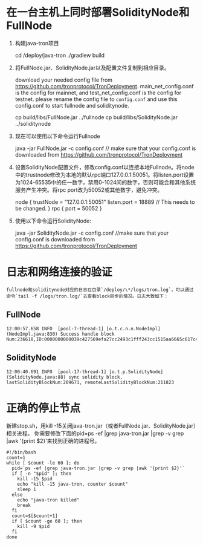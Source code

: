 # 在一台主机上同时部署SolidityNode和FullNode

1.	构建java-tron项目
    
    cd /deploy/java-tron 
    ./gradlew build

2.	将FullNode.jar、SolidityNode.jar以及配置文件复制到相应目录。
    
    download your needed config file from https://github.com/tronprotocol/TronDeployment.
    main_net_config.conf is the config for mainnet, and test_net_config.conf is the config for testnet.
    please rename the config file to `config.conf` and use this config.conf to start fullnode and soliditynode.

    cp build/libs/FullNode.jar ../fullnode
    cp build/libs/SolidityNode.jar ../soliditynode

3.	现在可以使用以下命令运行Fullnode
      
    java -jar FullNode.jar -c config.conf // make sure that your config.conf is downloaded from https://github.com/tronprotocol/TronDeployment

4.	设置SolidityNode配置文件，修改config.conf以连接本地Fullnode。将node中的trustnode修改为本地的默认rpc端口127.0.0.1:50051。将listen.port设置为1024-65535中的任一数字，禁用0-1024间的数字，否则可能会和其他系统服务产生冲突。将rpc port改为50052或其他数字，避免冲突。
    
    node {
        trustNode = "127.0.0.1:50051"
        listen.port = 18889 // This needs to be changed.
    }
    rpc {
      port = 50052
    }

5.	使用以下命令运行SolidityNode:
	    
	java -jar SolidityNode.jar -c config.conf //make sure that your config.conf is downloaded from https://github.com/tronprotocol/TronDeployment

# 日志和网络连接的验证
    
    fullnode和soliditynode对应的日志在目录`/deploy/\*/logs/tron.log`，可以通过命令`tail -f /logs/tron.log/`去查看block同步的情况。日志大致如下：

## FullNode
 
    12:00:57.658 INFO  [pool-7-thread-1] [o.t.c.n.n.NodeImpl](NodeImpl.java:830) Success handle block Num:236610,ID:0000000000039c427569efa27cc2493c1fff243cc1515aa6665c617c45d2e1bf

## SolidityNode

    12:00:40.691 INFO  [pool-17-thread-1] [o.t.p.SolidityNode](SolidityNode.java:88) sync solidity block, lastSolidityBlockNum:209671, remoteLastSolidityBlockNum:211823 

# 正确的停止节点

新建stop.sh，用kill -15关闭java-tron.jar（或者FullNode.jar、SolidityNode.jar）相关进程。 你需要修改下面的pid=ps -ef |grep java-tron.jar |grep -v grep |awk '{print $2}'来找到正确的进程号。

    #!/bin/bash
    count=1
    while [ $count -le 60 ]; do
      pid=`ps -ef |grep java-tron.jar |grep -v grep |awk '{print $2}'`
      if [ -n "$pid" ]; then
        kill -15 $pid
        echo "kill -15 java-tron, counter $count"
        sleep 1
      else
        echo "java-tron killed"
        break
      fi
      count=$[$count+1]
      if [ $count -ge 60 ]; then
        kill -9 $pid
      fi
    done



